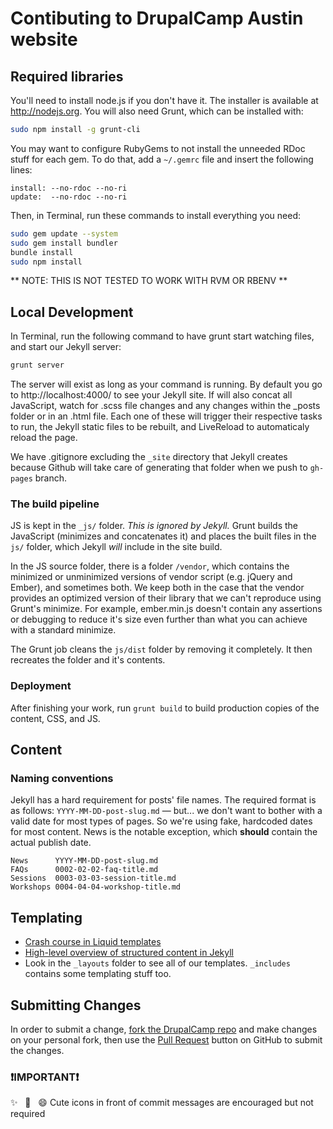 # Contibuting to DrupalCamp Austin website

## Required libraries

You'll need to install node.js if you don't have it. The installer is available at http://nodejs.org. You will also need Grunt, which can be installed with:
```bash
sudo npm install -g grunt-cli
```

You may want to configure RubyGems to not install the unneeded RDoc stuff for each gem. To do that, add a `~/.gemrc` file and insert the following lines:

```
install: --no-rdoc --no-ri
update:  --no-rdoc --no-ri
```

Then, in Terminal, run these commands to install everything you need:

```bash
sudo gem update --system
sudo gem install bundler
bundle install
sudo npm install
```

** NOTE: THIS IS NOT TESTED TO WORK WITH RVM OR RBENV **


## Local Development


In Terminal, run the following command to have grunt start watching files, and start our Jekyll server:

```bash
grunt server
```

The server will exist as long as your command is running. By default you go to http://localhost:4000/ to see your Jekyll site. If will also concat all JavaScript, watch for .scss file changes and any changes within the _posts folder or in an .html file. Each one of these will trigger their respective tasks to run, the Jekyll static files to be rebuilt, and LiveReload to automaticaly reload the page.

We have .gitignore excluding the ```_site``` directory that Jekyll creates because Github will take care of generating that folder when we push to ```gh-pages``` branch.


### The build pipeline

JS is kept in the `_js/` folder. *This is ignored by Jekyll.* Grunt builds the JavaScript (minimizes and concatenates it) and places the built files in the `js/` folder, which Jekyll *will* include in the site build.

In the JS source folder, there is a folder `/vendor`, which contains the minimized or unminimized versions of vendor script (e.g. jQuery and Ember), and sometimes both. We keep both in the case that the vendor provides an optimized version of their library that we can't reproduce using Grunt's minimize. For example, ember.min.js doesn't contain any assertions or debugging to reduce it's size even further than what you can achieve with a standard minimize.

The Grunt job cleans the `js/dist` folder by removing it completely. It then recreates the folder and it's contents.

### Deployment

After finishing your work, run ```grunt build``` to build production copies of the content, CSS, and JS.

## Content

### Naming conventions

Jekyll has a hard requirement for posts' file names. The required format is as follows: ```YYYY-MM-DD-post-slug.md``` — but... we don't want to bother with a valid date for most types of pages. So we're using fake, hardcoded dates for most content. News is the notable exception, which **should** contain the actual publish date.

```
News      YYYY-MM-DD-post-slug.md
FAQs      0002-02-02-faq-title.md
Sessions  0003-03-03-session-title.md
Workshops 0004-04-04-workshop-title.md
```

## Templating

* [Crash course in Liquid templates](https://github.com/Shopify/liquid/wiki/Liquid-for-Designers)
* [High-level overview of structured content in Jekyll](http://developmentseed.org/blog/2011/09/09/jekyll-github-pages/)
* Look in the ```_layouts``` folder to see all of our templates. ```_includes``` contains some templating stuff too.

## Submitting Changes

In order to submit a change, [fork the DrupalCamp repo](https://github.com/fourkitchens/dca2013/fork) and make changes on your personal fork, then use the [Pull Request](https://help.github.com/articles/creating-a-pull-request) button on GitHub to submit the changes.

### :exclamation:IMPORTANT:exclamation:

:sparkles: &nbsp; :whale2: &nbsp; :smile: Cute icons in front of commit messages are encouraged but not required
